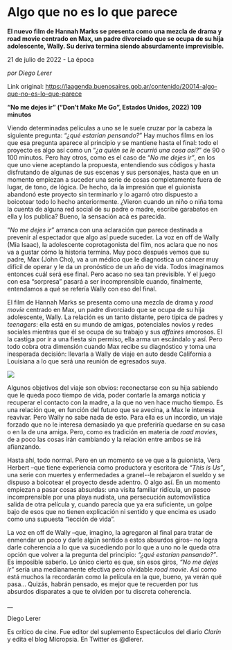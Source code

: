 # Algo que no es lo que parece

**El nuevo film de Hannah Marks se presenta como una mezcla de drama y road movie centrado en Max, un padre divorciado que se ocupa de su hija adolescente, Wally. Su deriva termina siendo absurdamente imprevisible.**

21 de julio de 2022 - La época

_por Diego Lerer_

Link original: https://laagenda.buenosaires.gob.ar/contenido/20014-algo-que-no-es-lo-que-parece



**“No me dejes ir” (“Don’t Make Me Go”, Estados Unidos, 2022) 109 minutos**




Viendo determinadas películas a uno se le suele cruzar por la cabeza la siguiente pregunta: “*¿qué estarían pensando?*” Hay muchos films en los que esa pregunta aparece al principio y se mantiene hasta el final: todo el proyecto es algo así como un “*¿a quién se le ocurrió una cosa así?*” de 90 o 100 minutos. Pero hay otros, como es el caso de “*No me dejes ir”*, en los que uno viene aceptando la propuesta, entendiendo sus códigos y hasta disfrutando de algunas de sus escenas y sus personajes, hasta que en un momento empiezan a suceder una serie de cosas completamente fuera de lugar, de tono, de lógica. De hecho, da la impresión que el guionista abandonó este proyecto sin terminarlo y lo agarró otro dispuesto a boicotear todo lo hecho anteriormente. ¿Vieron cuando un niño o niña toma la cuenta de alguna red social de su padre o madre, escribe garabatos en ella y los publica? Bueno, la sensación acá es parecida.




“*No me dejes ir”* arranca con una aclaración que parece destinada a prevenir al espectador que algo así puede suceder. La voz en off de Wally (Mia Isaac), la adolescente coprotagonista del film, nos aclara que no nos va a gustar cómo la historia termina. Muy poco después vemos que su padre, Max (John Cho), va a un médico que le diagnostica un cáncer muy difícil de operar y le da un pronóstico de un año de vida. Todos imaginamos entonces cuál será ese final. Pero acaso no sea tan previsible. Y el juego con esa “sorpresa” pasará a ser incomprensible cuando, finalmente, entendamos a qué se refería Wally con eso del final.




El film de Hannah Marks se presenta como una mezcla de drama y *road movie* centrado en Max, un padre divorciado que se ocupa de su hija adolescente, Wally. La relación es un tanto distante, pero típica de padres y *teenagers*: ella está en su mundo de amigas, potenciales novios y redes sociales mientras que él se ocupa de su trabajo y sus *affaires* amorosos. El la castiga por ir a una fiesta sin permiso, ella arma un escándalo y así. Pero todo cobra otra dimensión cuando Max recibe su diagnóstico y toma una inesperada decisión: llevarla a Wally de viaje en auto desde California a Louisiana a lo que será una reunión de egresados suya.




[![](https://img.youtube.com/vi/NYxOe7kOl7I/0.jpg)](https://www.youtube.com/watch?v=NYxOe7kOl7I)




Algunos objetivos del viaje son obvios: reconectarse con su hija sabiendo que le queda poco tiempo de vida, poder contarle la amarga noticia y recuperar el contacto con la madre, a la que no ven hace mucho tiempo. Es una relación que, en función del futuro que se avecina, a Max le interesa reavivar. Pero Wally no sabe nada de esto. Para ella es un incordio, un viaje forzado que no le interesa demasiado ya que preferiría quedarse en su casa o en la de una amiga. Pero, como es tradición en materia de *road movies*, de a poco las cosas irán cambiando y la relación entre ambos se irá afianzando.




Hasta ahí, todo normal. Pero en un momento se ve que a la guionista, Vera Herbert –que tiene experiencia como productora y escritora de *“This is Us”***,** una serie con muertes y enfermedades a granel--le rebajaron el sueldo y se dispuso a boicotear el proyecto desde adentro. O algo así. En un momento empiezan a pasar cosas absurdas: una visita familiar ridícula, un paseo incomprensible por una playa nudista, una persecución automovilística salida de otra película y, cuando parecía que ya era suficiente, un golpe bajo de esos que no tienen explicación ni sentido y que encima es usado como una supuesta “lección de vida”.




La voz en off de Wally –que, imagino, la agregaron al final para tratar de enmendar un poco y darle algún sentido a estos absurdos giros– no logra darle coherencia a lo que va sucediendo por lo que a uno no le queda otra opción que volver a la pregunta del principio: *“¿qué estarían pensando?”*. Es imposible saberlo. Lo único cierto es que, sin esos giros, *“No me dejes ir”* sería una medianamente efectiva pero olvidable *road movie*. Así como está muchos la recordarán como la película en la que, bueno, ya verán qué pasa… Quizás, habrán pensado, es mejor que te recuerden por tus absurdos disparates a que te olviden por tu discreta coherencia.




\_\_




Diego Lerer




Es crítico de cine. Fue editor del suplemento Espectáculos del diario *Clarín* y edita el blog Micropsia. En Twitter es @dlerer.



